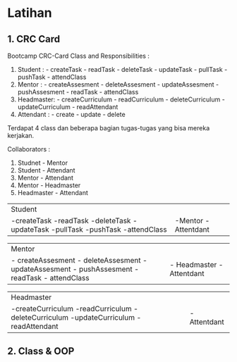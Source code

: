 # Latihan 
## 1. CRC Card
Bootcamp CRC-Card
Class and Responsibilities :
  1. Student :
    - createTask
    - readTask
    - deleteTask
    - updateTask
    - pullTask
    - pushTask
    - attendClass
  2. Mentor :
    - createAssesment
    - deleteAssesment
    - updateAssesment
    - pushAssesment
    - readTask
    - attendClass
  3. Headmaster:
    - createCurriculum
    - readCurriculum
    - deleteCurriculum
    - updateCurriculum
    - readAttendant
  4. Attendant :
    - create
    - update
    - delete
    
Terdapat 4 class dan beberapa bagian tugas-tugas yang bisa mereka kerjakan.

Collaborators :
  1. Studnet - Mentor
  2. Student - Attendant
  3. Mentor - Attendant
  4. Mentor - Headmaster
  5. Headmaster - Attendant
   
<table>
  <tr>
    <td colspan="2">Student</td>
  </tr>
  <tr>
    <td> -createTask
    -readTask
    -deleteTask
    -updateTask
    -pullTask
    -pushTask
    -attendClass </td>
    <td> -Mentor
    -Attentdant</td>
  </tr>
</table>

<table>
  <tr>
    <td colspan="2">Mentor</td>
  </tr>
  <tr>
    <td> 
      - createAssesment
      - deleteAssesment
      - updateAssesment
      - pushAssesment
      - readTask
      - attendClass
    </td>
    <td> - Headmaster
    - Attentdant</td>
  </tr>
</table>

<table>
  <tr>
    <td colspan="2">Headmaster</td>
  </tr>
  <tr>
    <td> -createCurriculum
    -readCurriculum
    -deleteCurriculum
    -updateCurriculum
    -readAttendant</td>
    <td>
    -Attentdant</td>
  </tr>
</table>


## 2. Class & OOP

